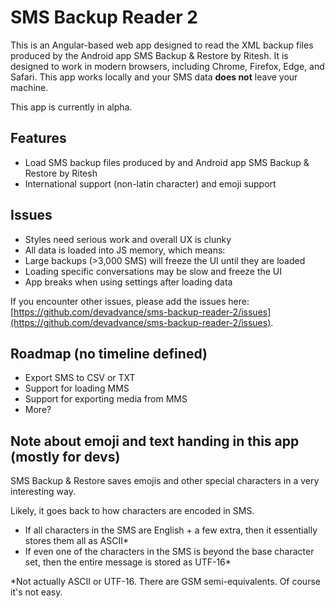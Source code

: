 # SMS Backup Reader 2

This is an Angular-based web app designed to read the XML backup files produced by the Android app SMS Backup & Restore by Ritesh. It is designed to work in modern browsers, including Chrome, Firefox, Edge, and Safari. This app works locally and your SMS data **does not** leave your machine.

This app is currently in alpha.

## Features

* Load SMS backup files produced by and Android app SMS Backup & Restore by Ritesh
* International support (non-latin character) and emoji support

## Issues

* Styles need serious work and overall UX is clunky
* All data is loaded into JS memory, which means:
* Large backups (>3,000 SMS) will freeze the UI until they are loaded
* Loading specific conversations may be slow and freeze the UI
* App breaks when using settings after loading data

If you encounter other issues, please add the issues here: [https://github.com/devadvance/sms-backup-reader-2/issues](https://github.com/devadvance/sms-backup-reader-2/issues).

## Roadmap (no timeline defined)

* Export SMS to CSV or TXT
* Support for loading MMS
* Support for exporting media from MMS
* More?

## Note about emoji and text handing in this app (mostly for devs)

SMS Backup & Restore saves emojis and other special characters in a very interesting way.

Likely, it goes back to how characters are encoded in SMS.

* If all characters in the SMS are English + a few extra, then it essentially stores them all as ASCII*
* If even one of the characters in the SMS is beyond the base character set, then the entire message is stored as UTF-16*

*Not actually ASCII or UTF-16. There are GSM semi-equivalents. Of course it's not easy.

